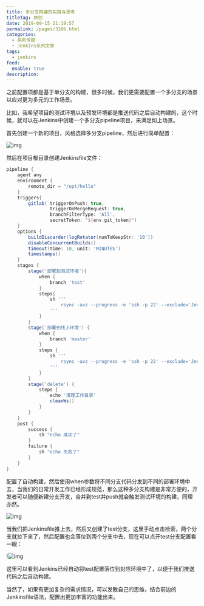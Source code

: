 ```yaml
---
title: 多分支构建的实践与思考
titleTag: 原创
date: 2019-09-15 21:19:57
permalink: /pages/3306.html
categories: 
  - 系列专题
  - Jenkins系列文章
tags: 
  - jenkins
feed: 
  enable: true
description: 
---
```


之前配置项都是基于单分支的构建，很多时候，我们更需要配置一个多分支的场景以应对更为多元的工作场景。

比如，我希望项目的测试环境以及预发环境都是推送代码之后自动构建的，这个时候，就可以在Jenkins中创建一个多分支pipeline项目，来满足如上场景。

首先创建一个新的项目，风格选择多分支pipeline，然后进行简单配置：

![img](http://t.eryajf.net/imgs/2021/09/659ff590e2702c1c.jpg)

然后在项目根目录创建Jenkinsfile文件：

```groovy
pipeline {
    agent any
    environment {
        remote_dir = "/opt/hello"
    }
    triggers{
        gitlab( triggerOnPush: true,
                triggerOnMergeRequest: true,
                branchFilterType: 'All',
                secretToken: "${env.git_token}")
    }
    options {
        buildDiscarder(logRotator(numToKeepStr: '10'))
        disableConcurrentBuilds()
        timeout(time: 10, unit: 'MINUTES')
        timestamps()
    }
    stages {
        stage('部署到测试环境'){
            when {
                branch 'test'
            }
            steps{
                sh '''
                    rsync -avz --progress -e 'ssh -p 22' --exclude='Jenkinsfile' --exclude='.git' --delete ${WORKSPACE}/  root@192.168.3.68:$remote_dir
                '''
            }
        }
        stage('部署到线上环境') {
            when {
                branch 'master'
            }
            steps {
                sh '''
                    rsync -avz --progress -e 'ssh -p 22' --exclude='Jenkinsfile' --exclude='.git' --delete ${WORKSPACE}/  root@192.168.3.61:$remote_dir
                '''
            }
        }
        stage('delete') {
            steps {
                echo '清理工作目录'
                cleanWs()
            }
        }
    }
    post {
        success {
            sh "echo 成功了"
        }
        failure {
            sh "echo 失败了"
        }
    }
}
```

配置了自动构建，然后使用when参数将不同分支代码分发到不同的部署环境中去，当我们的日常开发工作已经形成规范，那么这种多分支构建是非常方便的，开发者可以随便新建分支开发，合并到test并push就会触发测试环境的构建，同理亦然。

![img](http://t.eryajf.net/imgs/2021/09/ace4b956a0b64182.jpg)

当我们把Jenkinsfile推上去，然后又创建了test分支，这里手动点击检索，两个分支就拉下来了，然后配置也会落位到两个分支中去，现在可以点开test分支配置看一眼：

!![img](http://t.eryajf.net/imgs/2021/09/a14699ee7126fdde.jpg)

这里可以看到Jenkins已经自动将test配置落位到对应环境中了，以便于我们推送代码之后自动构建。

当然了，如果有更加复杂的需求情况，可以发散自己的思维，结合前边的Jenkinsfile语法，配置出更加丰富的功能出来。
